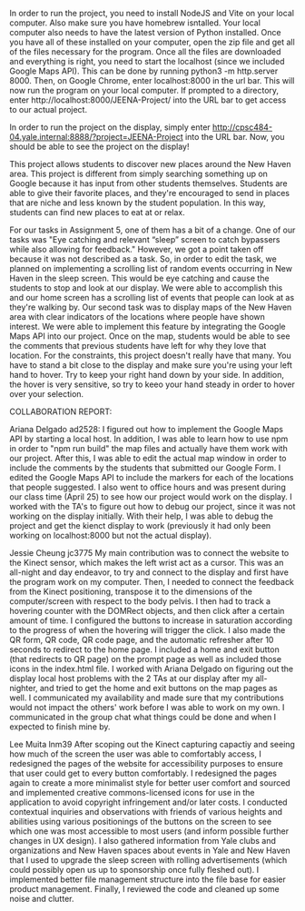 In order to run the project, you need to install NodeJS and Vite on your local computer. Also make sure you have homebrew isntalled. Your local computer also needs to have the latest version of Python installed. Once you have all of these installed on your computer, open the zip file and get all of the files necessary for the program. Once all the files are downloaded and everything is right, you need to start the localhost (since we included Google Maps API). This can be done by running python3 -m http.server 8000. Then, on Google Chrome, enter localhost:8000 in the url bar. This will now run the program on your local computer. If prompted to a directory, enter http://localhost:8000/JEENA-Project/ into the URL bar to get access to our actual project.

In order to run the project on the display, simply enter http://cpsc484-04.yale.internal:8888/?project=JEENA-Project into the URL bar. Now, you should be able to see the project on the display!


This project allows students to discover new places around the New Haven area. This project is different from simply searching something up on Google because it has input from other students themselves. Students are able to give their favorite places, and they're encouraged to send in places that are niche and less known by the student population. In this way, students can find new places to eat at or relax.

For our tasks in Assignment 5, one of them has a bit of a change. One of our tasks was "Eye catching and relevant “sleep” screen to catch bypassers while also allowing for feedback." However, we got a point taken off because it was not described as a task. So, in order to edit the task, we planned on implementing a scrolling list of random events occurring in New Haven in the sleep screen. This would be eye catching and cause the students to stop and look at our display. We were able to accomplish this and our home screen has a scrolling list of events that people can look at as they're walking by. Our second task was to display maps of the New Haven area with clear indicators of the locations where people have shown interest. We were able to implement this feature by integrating the Google Maps API into our project. Once on the map, students would be able to see the comments that previous students have left for why they love that location. For the constraints, this project doesn't really have that many. You have to stand a bit close to the display and make sure you're using your left hand to hover. Try to keep your right hand down by your side. In addition, the hover is very sensitive, so try to keeo your hand steady in order to hover over your selection.

COLLABORATION REPORT:

Ariana Delgado ad2528: I figured out how to implement the Google Maps API by starting a local host. In addition, I was able to learn how to use npm in order to "npm run build" the map files and actually have them work with our project. After this, I was able to edit the actual map window in order to include the comments by the students that submitted our Google Form. I edited the Google Maps API to include the markers for each of the locations that people suggested. I also went to office hours and was present during our class time (April 25) to see how our project would work on the display. I worked with the TA's to figure out how to debug our project, since it was not working on the display initially. With their help, I was able to debug the project and get the kienct display to work (previously it had only been working on localhost:8000 but not the actual display).   

  
Jessie Cheung jc3775
My main contribution was to connect the website to the Kinect sensor, which makes the left wrist act as a cursor. This was an all-night and day endeavor, to try and connect to the display and first have the program work on my computer. Then, I needed to connect the feedback from the Kinect positioning, transpose it to the dimensions of the computer/screen with respect to the body pelvis. I then had to track a hovering counter with the DOMRect objects, and then click after a certain amount of time. I configured the buttons to increase in saturation according to the progress of when the hovering will trigger the click. I also made the QR form, QR code, QR code page, and the automatic refresher after 10 seconds to redirect to the home page. I included a home and exit button (that redirects to QR page) on the prompt page as well as included those icons in the index.html file. I worked with Ariana Delgado on figuring out the display local host problems with the 2 TAs at our display after my all-nighter, and tried to get the home and exit buttons on the map pages as well. I communicated my availability and made sure that my contributions would not impact the others' work before I was able to work on my own. I communicated in the group chat what things could be done and when I expected to finish mine by. 

Lee Muita lnm39
After scoping out the Kinect capturing capactiy and seeing how much of the screen the user was able to comfortably access, I redesigned the pages of the website for accessibility purposes to ensure that user could get to every button comfortably. I redesigned the pages again to create a more minimalist style for better user comfort and sourced and implemented creative commons-licensed icons for use in the application to avoid copyright infringement and/or later costs. I conducted contextual inquiries and observations with friends of various heights and abilities using various positionings of the buttons on the screen to see which one was most accessible to most users (and inform possible further changes in UX design). I also gathered information from Yale clubs and organizations and New Haven spaces about events in Yale and New Haven that I used to upgrade the sleep screen with rolling advertisements (which could possibly open us up to sponsorship once fully fleshed out). I implemented better file management structure into the file base for easier product management. Finally, I reviewed the code and cleaned up some noise and clutter.